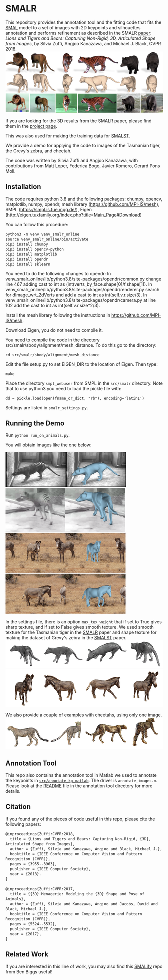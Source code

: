 # SMALR

This repository provides the annotation tool and the fitting code that fits the [SMAL](http://smal.is.tue.mpg.de/) model to a set of images with 2D keypoints and silhouettes annotation and performs refinement as described in the SMALR [paper]((http://files.is.tue.mpg.de/black/papers/zuffiCVPR2018.pdf)): _Lions and Tigers and Bears: Capturing Non-Rigid, 3D, Articulated Shape from Images_, by Silvia Zuffi, Angjoo Kanazawa, and Michael J. Black, CVPR 2018. 
![teaser](./images/SMALR.png)


If you are looking for the 3D results from the SMALR paper, please find them in the [project page](http://smalr.is.tue.mpg.de/). 

This was also used for making the training data for [SMALST](https://github.com/silviazuffi/smalst). 

We provide a demo for applying the code to images of the Tasmanian tiger, the Grevy's zebra, and cheetah.

The code was written by Silvia Zuffi and Angjoo Kanazawa, with contributions from Matt Loper, Federica Bogo, Javier Romero, Gerard Pons Moll.

## Installation
The code requires python 3.8 and the following packages:
chumpy,
opencv,
matplotlib,
numpy, 
opendr, 
mesh library (https://github.com/MPI-IS/mesh),
SMPL (https://smpl.is.tue.mpg.de/),
Eigen (http://eigen.tuxfamily.org/index.php?title=Main_Page#Download)

You can follow this procedure:
```
python3 -m venv venv_smalr_online
source venv_smalr_online/bin/activate
pip3 install chumpy
pip3 install opencv-python
pip3 install matplotlib
pip3 install opendr
pip3 install sklearn
```
You need to do the following changes to opendr:
In venv_smalr_online/lib/python3.8/site-packages/opendr/common.py
change line 467 adding cast to int as (int(verts_by_face.shape[0]/f.shape[1]).
In venv_smalr_online/lib/python3.8/site-packages/opendr/renderer.py
search for dImage_wrt_2dVerts and add a cast to int as int(self.v.r.size/3).
In venv_smalr_online/lib/python3.8/site-packages/opendr/camera.py
at line 102 add the cast to int as int(self.v.r.size*2/3).

Install the mesh library following the instructions in https://github.com/MPI-IS/mesh.

Download Eigen, you do not need to compile it.

You need to compile the code in the directory src/smalr/sbody/alignment/mesh_distance. 
To do this go to the directory:
```
cd src/smalr/sbody/alignment/mesh_distance
```
Edit the file setup.py to set EIGEN_DIR to the location of Eigen. Then type:
```
make
```

Place the directory `smpl_webuser` from SMPL in the `src/smalr` directory. Note that to use python3 you need to load the pickle file with: 
```
dd = pickle.load(open(fname_or_dict, "rb"), encoding='latin1')
```
Settings are listed in `smalr_settings.py`.

## Running the Demo
Run
`python run_on_animals.py`. 

You will obtain images like the one below:

![demo](./images/frame7584_v_opt.png) 
![demo](./images/frame7181_v_opt.png) 
![demo](./images/frame0000_v_opt.png) 
![demo](./images/frame0002_v_opt.png) 


In the settings file, there is an option `max_tex_weight` that if set to True gives sharp texture, and if set to False gives smooth texture.
We used smooth texture for the Tasmanian tiger in the [SMALR](http://smalr.is.tue.mpg.de/) paper and shape texture for making the dataset of Grevy's zebra in the
[SMALST](https://github.com/silviazuffi/smalst) paper. 
![demo](./images/ttiger.png)
![demo](./images/gzebra.png)

We also provide a couple of examples with cheetahs, using only one image.
![demo](./images/cheetahs.png)

## Annotation Tool
This repo also contains the annotation tool in Matlab we used to annotate the keypoints in [`src/annotate_kp_matlab`](./src/annotate_kp_matlab). The driver is `annotate_images.m`. Please look at the [README](./src/annotate_kp_matlab/README.txt) file in the annotation tool directory for more details.

## Citation

If you found any of the pieces of code useful in this repo, please cite the following papers:

```
@inproceedings{Zuffi:CVPR:2018,  
  title = {Lions and Tigers and Bears: Capturing Non-Rigid, {3D}, Articulated Shape from Images},  
  author = {Zuffi, Silvia and Kanazawa, Angjoo and Black, Michael J.},  
  booktitle = {IEEE Conference on Computer Vision and Pattern Recognition (CVPR)},  
  pages = {3955--3963},  
  publisher = {IEEE Computer Society},  
  year = {2018}. 
}

@inproceedings{Zuffi:CVPR:2017,  
  title = {{3D} Menagerie: Modeling the {3D} Shape and Pose of Animals},  
  author = {Zuffi, Silvia and Kanazawa, Angjoo and Jacobs, David and Black, Michael J.},  
  booktitle = {IEEE Conference on Computer Vision and Pattern Recognition (CVPR)},  
  pages = {5524--5532},  
  publisher = {IEEE Computer Society},  
  year = {2017},  
}
```

## Related Work
If you are interested in this line of work, you may also find this [SMALify](https://github.com/benjiebob/SMALify) repo from Ben Biggs useful!
